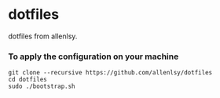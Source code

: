 dotfiles
========

dotfiles from allenlsy.

### To apply the configuration on your machine
    
    git clone --recursive https://github.com/allenlsy/dotfiles
    cd dotfiles
    sudo ./bootstrap.sh







